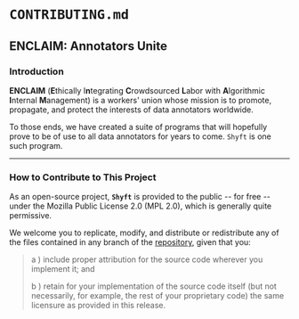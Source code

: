 # `CONTRIBUTING.md`

## **ENCLAIM**: Annotators Unite

### Introduction

**ENCLAIM** (**E**thically I**n**tegrating **C**rowdsourced **L**abor with **A**lgorithmic **I**nternal **M**anagement)
is a workers' union whose mission is to promote, propagate, and protect the interests 
of data annotators worldwide.

To those ends, we have created a suite of programs that will hopefully prove to be of
use to all data annotators for years to come. `Shyft` is one such program.

----

### How to Contribute to This Project

As an open-source project, **`Shyft`** is provided to the public -- for free -- under
the Mozilla Public License 2.0 (MPL 2.0), which is generally quite permissive.

We welcome you to replicate, modify, and distribute or redistribute any of the files
contained in any branch of the [repository](https://github.com/kosmolebryce/Shyft.git),
given that you:

> a )	include proper attribution for the source code wherever you implement it; and
>
> b )	retain for your implementation of the source code itself (but not necessarily,
>       for example, the rest of your proprietary code) the same licensure as provided
>       in this release.

